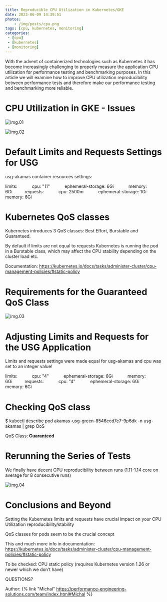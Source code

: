 ```yaml
---
title: Reproducible CPU Utilization in Kubernetes/GKE
date: 2023-06-09 14:39:51
photos: 
	- /img/posts/cpu.png
tags: [cpu, kubernetes, monitoring]
categories:
 - [cpu]
 - [kubernetes]
 - [monitoring]
---
```


With the advent of containerized technologies such as Kubernetes it has become increasingly challenging to properly measure the application CPU utilization for performance testing and benchmarking purposes. In this article we will examine how to improve CPU utilization reproducibility between performance tests and therefore make our performance testing and benchmarking more reliable.

# CPU Utilization in GKE - Issues

![img.01](reproducibility0.png)

![img.02](reproducibility1.png)

# Default Limits and Requests Settings for USG

usg\-akamas container resources settings:

limits:            cpu: "11"            ephemeral\-storage: 6Gi            memory: 6Gi          requests:            cpu: 2500m            ephemeral\-storage: 1Gi            memory: 6Gi

# Kubernetes QoS classes

Kubernetes introduces 3 QoS classes: Best Effort\, Burstable and Guaranteed\.

By default if limits are not equal to requests Kubernetes is running the pod in a Burstable class\, which may affect the CPU stability depending on the cluster load etc\.

Documentation: [https://kubernetes\.io/docs/tasks/administer\-cluster/cpu\-management\-policies/\#static\-policy](https://kubernetes.io/docs/tasks/administer-cluster/cpu-management-policies/#static-policy)

# Requirements for the Guaranteed QoS Class

![img.03](reproducibility3.png)

# Adjusting Limits and Requests for the USG Application

Limits and requests settings were made equal for usg\-akamas and cpu was set to an integer value\!

limits:            cpu: "4"            ephemeral\-storage: 6Gi            memory: 6Gi          requests:            cpu: "4"            ephemeral\-storage: 6Gi            memory: 6Gi

# Checking QoS class

$ kubectl describe pod akamas\-usg\-green\-8546ccd7c7\-9p6dk \-n usg\-akamas | grep QoS

QoS Class:                    __Guaranteed__

# Rerunning the Series of Tests

We finally have decent CPU reproducibility between runs \(1\.11\-1\.14 core on average for 8 consecutive runs\)

![img.04](reproducibility2.png)

# Conclusions and Beyond

Setting the Kubernetes limits and requests have crucial impact on your CPU Utilization reproducibility/stability

QoS classes for pods seem to be the crucial concept

This and much more info in documentation: [https://kubernetes\.io/docs/tasks/administer\-cluster/cpu\-management\-policies/\#static\-policy](https://kubernetes.io/docs/tasks/administer-cluster/cpu-management-policies/#static-policy)

To be checked: CPU static policy \(requires Kubernetes version 1\.26 or newer which we don’t have\)

QUESTIONS?

Author: {% link "Michal" https://performance-engineering-solutions.com/team/index.html#Michal %}

